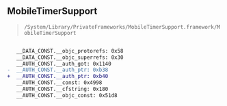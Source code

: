 ## MobileTimerSupport

> `/System/Library/PrivateFrameworks/MobileTimerSupport.framework/MobileTimerSupport`

```diff

   __DATA_CONST.__objc_protorefs: 0x58
   __DATA_CONST.__objc_superrefs: 0x30
   __AUTH_CONST.__auth_got: 0x1140
-  __AUTH_CONST.__auth_ptr: 0xb38
+  __AUTH_CONST.__auth_ptr: 0xb40
   __AUTH_CONST.__const: 0x4998
   __AUTH_CONST.__cfstring: 0x180
   __AUTH_CONST.__objc_const: 0x51d8

```
